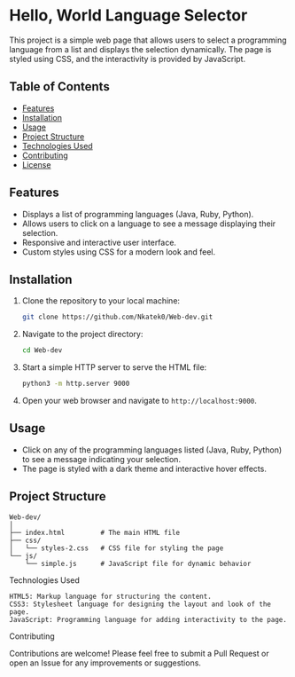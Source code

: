 # Hello, World Language Selector

This project is a simple web page that allows users to select a programming language from a list and displays the selection dynamically. The page is styled using CSS, and the interactivity is provided by JavaScript.

## Table of Contents

- [Features](#features)
- [Installation](#installation)
- [Usage](#usage)
- [Project Structure](#project-structure)
- [Technologies Used](#technologies-used)
- [Contributing](#contributing)
- [License](#license)

## Features

- Displays a list of programming languages (Java, Ruby, Python).
- Allows users to click on a language to see a message displaying their selection.
- Responsive and interactive user interface.
- Custom styles using CSS for a modern look and feel.

## Installation

1. Clone the repository to your local machine:

    ```bash
    git clone https://github.com/Nkatek0/Web-dev.git
    ```

2. Navigate to the project directory:

    ```bash
    cd Web-dev
    ```

3. Start a simple HTTP server to serve the HTML file:

    ```bash
    python3 -m http.server 9000
    ```

4. Open your web browser and navigate to `http://localhost:9000`.

## Usage

- Click on any of the programming languages listed (Java, Ruby, Python) to see a message indicating your selection.
- The page is styled with a dark theme and interactive hover effects.

## Project Structure

```plaintext
Web-dev/
│
├── index.html         # The main HTML file
├── css/
│   └── styles-2.css   # CSS file for styling the page
└── js/
    └── simple.js      # JavaScript file for dynamic behavior
```
Technologies Used

    HTML5: Markup language for structuring the content.
    CSS3: Stylesheet language for designing the layout and look of the page.
    JavaScript: Programming language for adding interactivity to the page.

Contributing

Contributions are welcome! Please feel free to submit a Pull Request or open an Issue for any improvements or suggestions.




